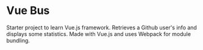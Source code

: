 # Vue Bus
Starter project to learn Vue.js framework. Retrieves a Github user's info and displays some statistics. Made with Vue.js and uses Webpack for module bundling.
